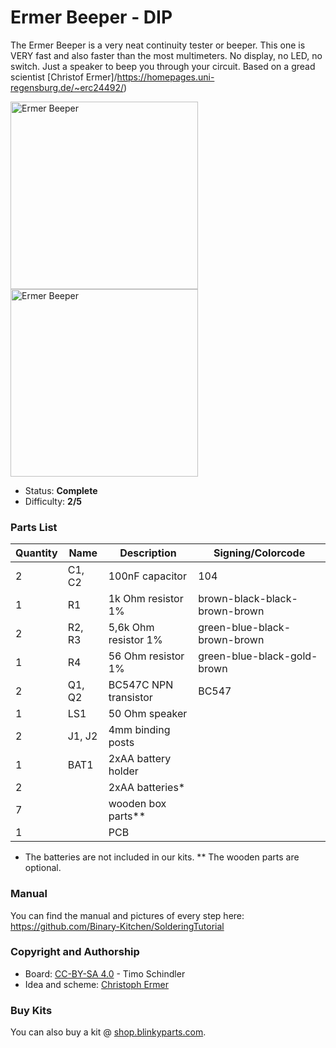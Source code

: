 # Ermer Beeper - DIP

The Ermer Beeper is a very neat continuity tester or beeper. This one is VERY fast and also faster than the most multimeters. No display, no LED, no switch. Just a speaker to beep you through your circuit. Based on a gread scientist [Christof Ermer]/https://homepages.uni-regensburg.de/~erc24492/)

<img src="manual/images/PXL_20201205_114313310.jpg" width=300px alt="Ermer Beeper"> <img src="manual/images/PXL_20201205_114338054.jpg" width=300px alt="Ermer Beeper">

- Status: **Complete**
- Difficulty: **2/5**

### Parts List

| Quantity | Name   | Description           | Signing/Colorcode             |
|----------|--------|-----------------------|-------------------------------|
| 2        | C1, C2 | 100nF capacitor       | 104                           |
| 1        | R1     | 1k Ohm resistor 1%    | brown-black-black-brown-brown |
| 2        | R2, R3 | 5,6k Ohm resistor 1%  | green-blue-black-brown-brown  |
| 1        | R4     | 56 Ohm resistor 1%    | green-blue-black-gold-brown   |
| 2        | Q1, Q2 | BC547C NPN transistor | BC547                         |
| 1        | LS1    | 50 Ohm speaker        |                               |
| 2        | J1, J2 | 4mm binding posts     |                               |
| 1        | BAT1   | 2xAA battery holder   |                               |
| 2        |        | 2xAA batteries*       |                               |
| 7        |        | wooden box parts**    |                               |
| 1        |        | PCB                   |                               |

* The batteries are not included in our kits.
** The wooden parts are optional.

### Manual
You can find the manual and pictures of every step here: https://github.com/Binary-Kitchen/SolderingTutorial

### Copyright and Authorship

- Board: [CC-BY-SA 4.0](https://creativecommons.org/licenses/by-sa/4.0/) - Timo Schindler
- Idea and scheme: [Christoph Ermer](https://homepages.uni-regensburg.de/~erc24492/)

### Buy Kits

You can also buy a kit @ [shop.blinkyparts.com](https://shop.blinkyparts.com).

